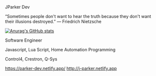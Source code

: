 JParker Dev 

“Sometimes people don't want to hear the truth because they don't want their illusions destroyed.”
― Friedrich Nietzsche

[![Anurag's GitHub stats](https://github-readme-stats.vercel.app/api?username=pepe1776)](https://github.com/pepe1776/github-readme-stats)

Software Engineer

Javascript, Lua Script, Home Automation Programming

Control4, Crestron, Q-Sys

https://parker-dev.netlify.app/
http://j-parker.netlify.app


